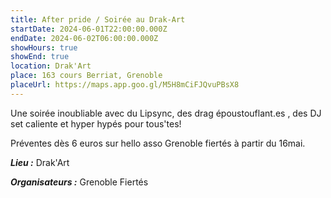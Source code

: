 ```yaml
---
title: After pride / Soirée au Drak-Art
startDate: 2024-06-01T22:00:00.000Z
endDate: 2024-06-02T06:00:00.000Z
showHours: true
showEnd: true
location: Drak'Art
place: 163 cours Berriat, Grenoble
placeUrl: https://maps.app.goo.gl/M5H8mCiFJQvuPBsX8
---
```


Une soirée inoubliable avec du Lipsync, des drag époustouflant.es , des DJ set caliente et hyper hypés pour tous'tes!

Préventes dès 6 euros sur hello asso Grenoble fiertés à partir du 16mai.

***Lieu :*** Drak'Art



***Organisateurs :*** Grenoble Fiertés



